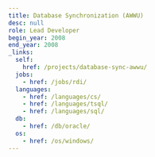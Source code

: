 ```yaml
---
title: Database Synchronization (AWWU)
desc: null
role: Lead Developer
begin_year: 2008
end_year: 2008
_links:
  self:
    href: /projects/database-sync-awwu/
  jobs:
    - href: /jobs/rdi/
  languages:
    - href: /languages/cs/
    - href: /languages/tsql/
    - href: /languages/sql/
  db:
    - href: /db/oracle/
  os:
    - href: /os/windows/
---
```


